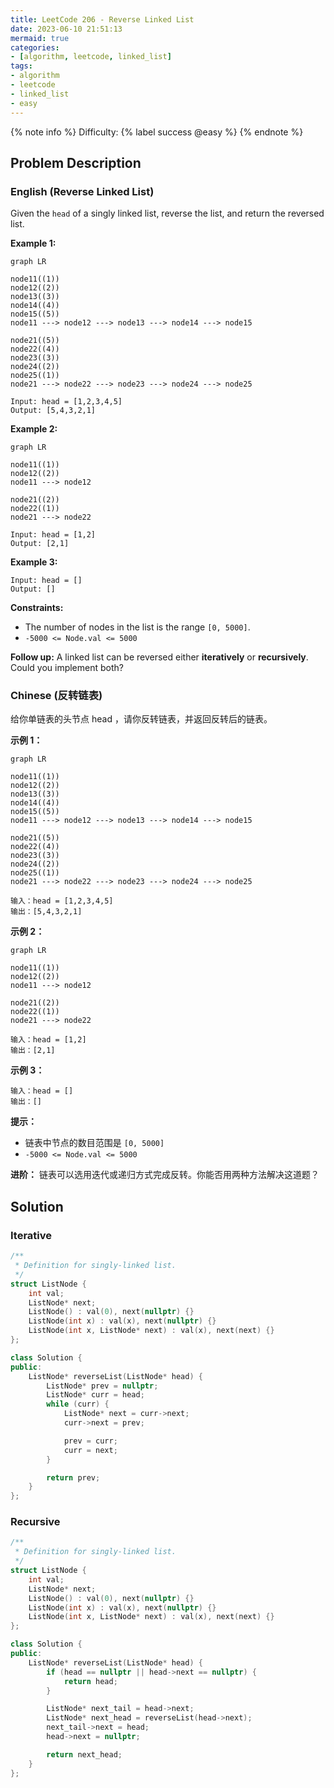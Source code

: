 ```yaml
---
title: LeetCode 206 - Reverse Linked List
date: 2023-06-10 21:51:13
mermaid: true
categories:
- [algorithm, leetcode, linked_list]
tags:
- algorithm
- leetcode
- linked_list
- easy
---
```


{% note info %}
Difficulty: {% label success @easy %}
{% endnote %}

## Problem Description

### English (Reverse Linked List)

Given the `head` of a singly linked list, reverse the list, and return the reversed list.

**Example 1:**

```mermaid
graph LR

node11((1))
node12((2))
node13((3))
node14((4))
node15((5))
node11 ---> node12 ---> node13 ---> node14 ---> node15

node21((5))
node22((4))
node23((3))
node24((2))
node25((1))
node21 ---> node22 ---> node23 ---> node24 ---> node25
```

```log
Input: head = [1,2,3,4,5]
Output: [5,4,3,2,1]
```

**Example 2:**

```mermaid
graph LR

node11((1))
node12((2))
node11 ---> node12

node21((2))
node22((1))
node21 ---> node22
```

```log
Input: head = [1,2]
Output: [2,1]
```

**Example 3:**

```log
Input: head = []
Output: []
```

**Constraints:**

- The number of nodes in the list is the range `[0, 5000]`.
- `-5000 <= Node.val <= 5000`

**Follow up:** A linked list can be reversed either **iteratively** or **recursively**. Could you implement both?

### Chinese (反转链表)

给你单链表的头节点 head ，请你反转链表，并返回反转后的链表。

**示例 1：**

```mermaid
graph LR

node11((1))
node12((2))
node13((3))
node14((4))
node15((5))
node11 ---> node12 ---> node13 ---> node14 ---> node15

node21((5))
node22((4))
node23((3))
node24((2))
node25((1))
node21 ---> node22 ---> node23 ---> node24 ---> node25
```

```log
输入：head = [1,2,3,4,5]
输出：[5,4,3,2,1]
```

**示例 2：**

```mermaid
graph LR

node11((1))
node12((2))
node11 ---> node12

node21((2))
node22((1))
node21 ---> node22
```

```log
输入：head = [1,2]
输出：[2,1]
```

**示例 3：**

```log
输入：head = []
输出：[]
```

**提示：**

- 链表中节点的数目范围是 `[0, 5000]`
- `-5000 <= Node.val <= 5000`

**进阶：** 链表可以选用迭代或递归方式完成反转。你能否用两种方法解决这道题？

## Solution

### Iterative

```C++
/**
 * Definition for singly-linked list.
 */
struct ListNode {
    int val;
    ListNode* next;
    ListNode() : val(0), next(nullptr) {}
    ListNode(int x) : val(x), next(nullptr) {}
    ListNode(int x, ListNode* next) : val(x), next(next) {}
};

class Solution {
public:
    ListNode* reverseList(ListNode* head) {
        ListNode* prev = nullptr;
        ListNode* curr = head;
        while (curr) {
            ListNode* next = curr->next;
            curr->next = prev;

            prev = curr;
            curr = next;
        }

        return prev;
    }
};
```

### Recursive

```C++
/**
 * Definition for singly-linked list.
 */
struct ListNode {
    int val;
    ListNode* next;
    ListNode() : val(0), next(nullptr) {}
    ListNode(int x) : val(x), next(nullptr) {}
    ListNode(int x, ListNode* next) : val(x), next(next) {}
};

class Solution {
public:
    ListNode* reverseList(ListNode* head) {
        if (head == nullptr || head->next == nullptr) {
            return head;
        }

        ListNode* next_tail = head->next;
        ListNode* next_head = reverseList(head->next);
        next_tail->next = head;
        head->next = nullptr;

        return next_head;
    }
};
```
